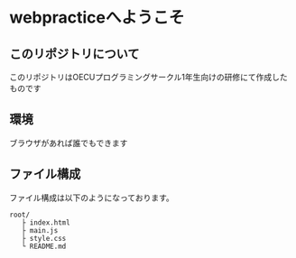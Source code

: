 # webpracticeへようこそ

## このリポジトリについて
<p>このリポジトリはOECUプログラミングサークル1年生向けの研修にて作成したものです<br /> </p>

## 環境
<p>ブラウザがあれば誰でもできます<br /> </p>

## ファイル構成
<p>ファイル構成は以下のようになっております。</p>

```
root/
   ├ index.html
   ├ main.js
   ├ style.css
   └ README.md
```
